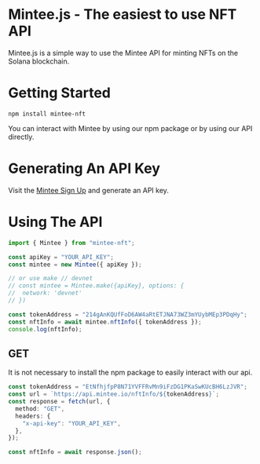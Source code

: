 # Mintee.js - The easiest to use NFT API

Mintee.js is a simple way to use the Mintee API for minting NFTs on the Solana blockchain.

# Getting Started

```shell filename="shell"  copy
npm install mintee-nft
```

You can interact with Mintee by using our npm package or by using our API directly.

# Generating An API Key

Visit the [Mintee Sign Up](https://mintee.io/sign-up) and generate an API key.

# Using The API

```typescript filename="typescript" {4} copy
import { Mintee } from "mintee-nft";

const apiKey = "YOUR_API_KEY";
const mintee = new Mintee({ apiKey });

// or use make // devnet
// const mintee = Mintee.make({apiKey}, options: {
//  network: 'devnet'
// })

const tokenAddress = "214gAnKQUfFoD6AW4aRtETJNA73WZ3mYUybMEp3PDqHy";
const nftInfo = await mintee.nftInfo({ tokenAddress });
console.log(nftInfo);
```

## GET

It is not necessary to install the npm package to easily interact with our api.

```typescript {6} copy
const tokenAddress = "EtNfhjfpP8N71YVFFRvMn9iFzDG1PKaSwKUcBH6LzJVR";
const url = `https://api.mintee.io/nftInfo/${tokenAddress}`;
const response = fetch(url, {
  method: "GET",
  headers: {
    "x-api-key": "YOUR_API_KEY",
  },
});

const nftInfo = await response.json();
```

